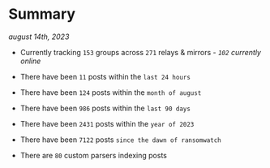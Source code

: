 
# Summary
_august 14th, 2023_

- Currently tracking `153` groups across `271` relays & mirrors - _`102` currently online_

- There have been `11` posts within the `last 24 hours`

- There have been `124` posts within the `month of august`

- There have been `986` posts within the `last 90 days`

- There have been `2431` posts within the `year of 2023`

- There have been `7122` posts `since the dawn of ransomwatch`

- There are `80` custom parsers indexing posts
